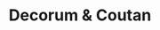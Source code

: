 ---
title: "Decorum & Coutan"
url: /chateau-dolonne/decorum-et-coutan/
shop: décoration intérieure
---